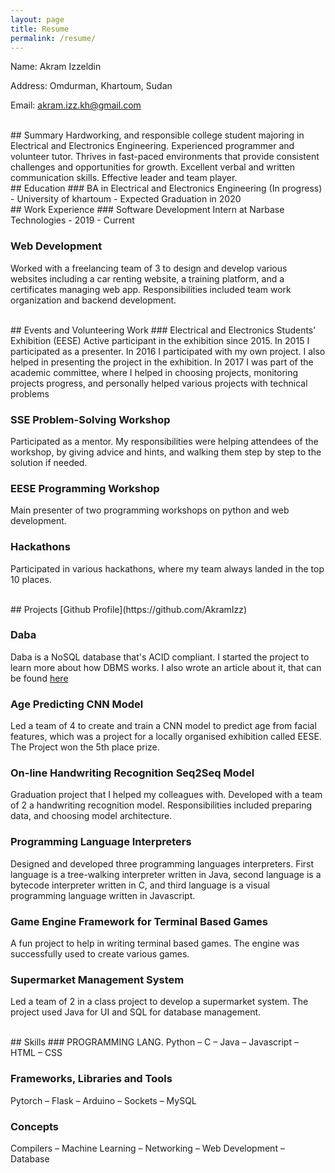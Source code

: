 ```yaml
---
layout: page
title: Resume
permalink: /resume/
---
```

Name: Akram Izzeldin

Address: 	Omdurman, Khartoum, Sudan

Email: 	akram.izz.kh@gmail.com 

<br>
## Summary
Hardworking, and responsible college student majoring in Electrical and Electronics Engineering. Experienced programmer and volunteer tutor. Thrives in fast-paced environments that provide consistent challenges and opportunities for growth. Excellent verbal and written communication skills. Effective leader and team player.

<br>
## Education
### BA in Electrical and Electronics Engineering (In progress)
- University of khartoum
- Expected Graduation in 2020

<br>
## Work Experience
### Software Development Intern at Narbase Technologies
- 2019 - Current

### Web Development
Worked with a freelancing team of 3 to design and develop various websites including a car renting website, a training platform, and a certificates managing web app. Responsibilities included team work organization and backend development.

<br>
## Events and Volunteering Work
### Electrical and Electronics Students’ Exhibition (EESE)
Active participant in the exhibition since 2015. In 2015 I participated as a presenter. In 2016 I participated with my own project. I also helped in presenting the project in the exhibition. In 2017 I was part of the academic committee, where I helped in choosing projects,  monitoring projects progress, and personally helped various projects with technical problems

### SSE Problem-Solving Workshop 
Participated as a mentor. My responsibilities were helping attendees of the workshop, by giving advice and hints, and walking them step by step to the solution if needed.

### EESE Programming Workshop
Main presenter of two programming workshops on python and web development.

### Hackathons
Participated in various hackathons, where my team always landed in the top 10 places.

<br>
## Projects
[Github Profile](https://github.com/AkramIzz)

### Daba
Daba is a NoSQL database that's ACID compliant. I started the project to learn more about how DBMS works. I also wrote an article about it, that can be found [here](/the-quest-for-implementing-a-nosql-database)

### Age Predicting CNN Model
Led a team of 4 to create and train a CNN model to predict age from facial features, which was a project for a locally organised exhibition called EESE. The Project won the 5th place prize.

### On-line Handwriting Recognition Seq2Seq Model
Graduation project that I helped my colleagues with. Developed with a team of 2 a handwriting recognition model. Responsibilities included preparing data, and choosing model architecture.

### Programming Language Interpreters
Designed and developed three programming languages interpreters. First language is a tree-walking interpreter written in Java, second language is a bytecode interpreter written in C, and third language is a visual programming language written in Javascript.

### Game Engine Framework for Terminal Based Games
A fun project to help in writing terminal based games. The engine was successfully used to create various games.

### Supermarket Management System
Led a team of 2  in a class project to develop a supermarket system. The project used Java for UI and SQL for database management. 

<br>
## Skills
### PROGRAMMING LANG.
Python – C – Java – Javascript – HTML – CSS 

### Frameworks, Libraries and Tools
Pytorch – Flask – Arduino – Sockets – MySQL

### Concepts
Compilers – Machine Learning – Networking – Web Development – Database

